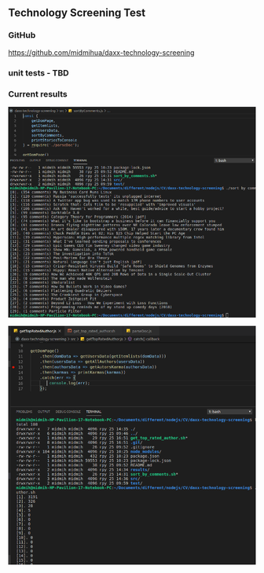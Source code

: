 ## Technology Screening Test

### GitHub

https://github.com/midmihua/daxx-technology-screening

### unit tests - TBD


### Current results

![](results/sortByComments.png)

![](results/to_rated_karmas.png)